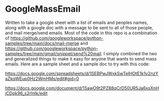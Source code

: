 # GoogleMassEmail
Written to take a google sheet with a list of emails and peoples names, along with a google doc with a message to be sent to all of those people, and mail merge/send emails. Most of the code in this repo is a combination of https://github.com/googleworkspace/python-samples/tree/main/docs/mail-merge and https://github.com/googleworkspace/python-samples/tree/main/gmail/snippet/send%20mail. I simply combined the two and generalized things to make it easy for anyone that wants to send mass emails. Here are a sample sheet and a sample doc to try with this code: 

https://docs.google.com/spreadsheets/d/1SEBPwJWxkSwTeIHOtE1k1v2nzYaZkqWEup0Hz2WmHMs/edit#gid=0

https://docs.google.com/document/d/1SawO9t2PZ88qCrD50UR5Ja6xsXnHjCDpk96_s2rInIk/edit